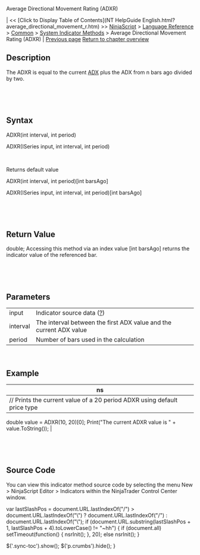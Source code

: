 ﻿










 


Average Directional Movement Rating (ADXR)







| &lt;&lt; [Click to Display Table of Contents](NT HelpGuide English.html?average_directional_movement_r.htm) &gt;&gt;
 [NinjaScript](ninjascript.htm) &gt; [Language Reference](language_reference_wip.htm) &gt; [Common](common.htm) &gt; [System Indicator Methods](indicators.htm) &gt;
Average Directional Movement Rating (ADXR) | [Previous page](average_directional_index_adx.htm)
[Return to chapter overview](indicators.htm)










Description
-----------


The ADXR is equal to the current [ADX](average_directional_index_adx.htm) plus the ADX from n bars ago divided by two. 


 


 


Syntax
------


ADXR(int interval, int period)  

ADXR(ISeries<double> input, int interval, int period)


 


Returns default value  

ADXR(int interval, int period)[int barsAgo]  

ADXR(ISeries<double> input, int interval, int period)[int barsAgo]


 


 


Return Value
------------


double; Accessing this method via an index value [int barsAgo] returns the indicator value of the referenced bar.


 


 


Parameters
----------




|  |  |
| --- | --- |
| input | Indicator source data ([?](valid_input_data_for_indicator.htm)) |
| interval | The interval between the first ADX value and the current ADX value |
| period | Number of bars used in the calculation |



 



Example
-------




| ns |
| --- |
| // Prints the current value of a 20 period ADXR using default price type
double value = ADXR(10, 20)[0];
Print("The current ADXR value is " + value.ToString()); |



 


 


Source Code
-----------


You can view this indicator method source code by selecting the menu New &gt; NinjaScript Editor &gt; Indicators within the NinjaTrader Control Center window.





 
 var lastSlashPos = document.URL.lastIndexOf("/") &gt; document.URL.lastIndexOf("\\") ? document.URL.lastIndexOf("/") : document.URL.lastIndexOf("\\");
 if (document.URL.substring(lastSlashPos + 1, lastSlashPos + 4).toLowerCase() != "~hh") {
 if (document.all) setTimeout(function() {
 nsrInit();
 }, 20);
 else nsrInit();
 }
 
 
 $('.sync-toc').show();
 $('p.crumbs').hide();
 }
 
 
 



</double></double>